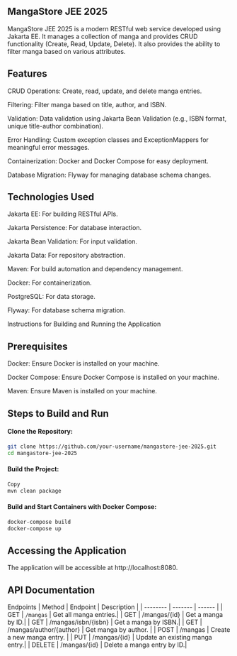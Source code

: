 ## MangaStore JEE 2025
MangaStore JEE 2025 is a modern RESTful web service developed using Jakarta EE. It manages a collection of manga and provides CRUD functionality (Create, Read, Update, Delete). It also provides the ability to filter manga based on various attributes.

## Features
CRUD Operations: Create, read, update, and delete manga entries.

Filtering: Filter manga based on title, author, and ISBN.

Validation: Data validation using Jakarta Bean Validation (e.g., ISBN format, unique title-author combination).

Error Handling: Custom exception classes and ExceptionMappers for meaningful error messages.

Containerization: Docker and Docker Compose for easy deployment.

Database Migration: Flyway for managing database schema changes.

## Technologies Used
Jakarta EE: For building RESTful APIs.

Jakarta Persistence: For database interaction.

Jakarta Bean Validation: For input validation.

Jakarta Data: For repository abstraction.

Maven: For build automation and dependency management.

Docker: For containerization.

PostgreSQL: For data storage.

Flyway: For database schema migration.

Instructions for Building and Running the Application
## Prerequisites
Docker: Ensure Docker is installed on your machine.

Docker Compose: Ensure Docker Compose is installed on your machine.

Maven: Ensure Maven is installed on your machine.

## Steps to Build and Run
#### Clone the Repository:
```bash
git clone https://github.com/your-username/mangastore-jee-2025.git
cd mangastore-jee-2025
```
#### Build the Project:
```bash
Copy
mvn clean package
```
#### Build and Start Containers with Docker Compose:

```bash
docker-compose build
docker-compose up
```
## Accessing the Application
The application will be accessible at http://localhost:8080.

## API Documentation
Endpoints
| Method    | Endpoint | Description |
| -------- | ------- | ------ |
| GET  | ```/mangas```  | Get all manga entries.|
| GET | /mangas/{id}     | Get a manga by ID.|
| GET    | /mangas/isbn/{isbn}   | Get a manga by ISBN.|
| GET | /mangas/author/{author} | Get manga by author. |
| POST | /mangas | Create a new manga entry. |
| PUT | /mangas/{id} | Update an existing manga entry.|
| DELETE	| /mangas/{id} |	Delete a manga entry by ID.|
